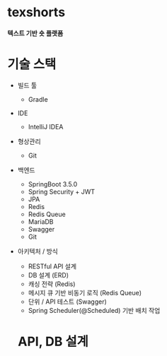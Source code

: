 # texshorts  
#### 텍스트 기반 숏 플랫폼

# 기술 스택
* 빌드 툴
  * Gradle

* IDE
  * IntelliJ IDEA

* 형상관리
  * Git

* 백엔드
  * SpringBoot 3.5.0 
  * Spring Security + JWT
  * JPA
  * Redis
  * Redis Queue
  * MariaDB
  * Swagger
  * Git

* 아키텍처 / 방식
  * RESTful API 설계
  * DB 설계 (ERD)
  * 캐싱 전략 (Redis)
  * 메시지 큐 기반 비동기 로직 (Redis Queue)
  * 단위 / API 테스트 (Swagger)
  * Spring Scheduler(@Scheduled) 기반 배치 작업

  # API, DB 설계
  
